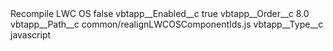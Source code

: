 <?xml version="1.0" encoding="UTF-8"?>
<CustomMetadata xmlns="http://soap.sforce.com/2006/04/metadata" xmlns:xsi="http://www.w3.org/2001/XMLSchema-instance" xmlns:xsd="http://www.w3.org/2001/XMLSchema">
    <label>Recompile LWC OS</label>
    <protected>false</protected>
    <values>
        <field>vbtapp__Enabled__c</field>
        <value xsi:type="xsd:boolean">true</value>
    </values>
    <values>
        <field>vbtapp__Order__c</field>
        <value xsi:type="xsd:double">8.0</value>
    </values>
    <values>
        <field>vbtapp__Path__c</field>
        <value xsi:type="xsd:string">common/realignLWCOSComponentIds.js</value>
    </values>
    <values>
        <field>vbtapp__Type__c</field>
        <value xsi:type="xsd:string">javascript</value>
    </values>
</CustomMetadata>
